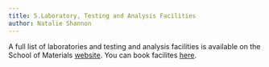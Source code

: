 ```yaml
---
title: 5.Laboratory, Testing and Analysis Facilities
author: Natalie Shannon 
---
```


A full list of laboratories and testing and analysis facilities is available on the School of Materials [website](http://www.materials.manchester.ac.uk/our-research/facilities/). You can book facilites [here](https://corefacilities.manchester.ac.uk/planning/?resid=168109).
